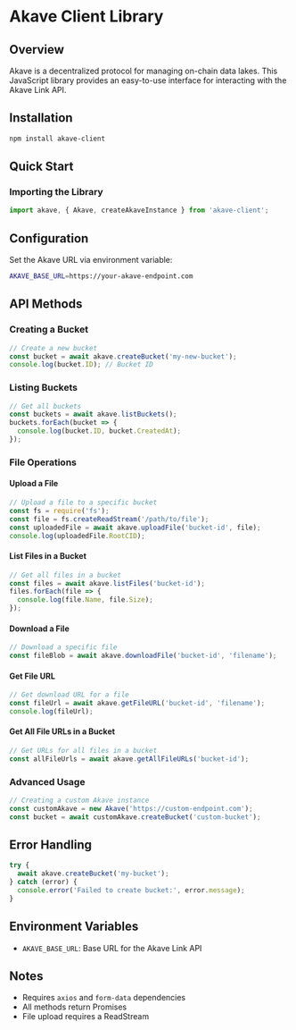 # Akave Client Library

## Overview
Akave is a decentralized protocol for managing on-chain data lakes. This JavaScript library provides an easy-to-use interface for interacting with the Akave Link API.

## Installation
```bash
npm install akave-client
```

## Quick Start

### Importing the Library
```javascript
import akave, { Akave, createAkaveInstance } from 'akave-client';
```

## Configuration
Set the Akave URL via environment variable:
```bash
AKAVE_BASE_URL=https://your-akave-endpoint.com
```

## API Methods

### Creating a Bucket
```javascript
// Create a new bucket
const bucket = await akave.createBucket('my-new-bucket');
console.log(bucket.ID); // Bucket ID
```

### Listing Buckets
```javascript
// Get all buckets
const buckets = await akave.listBuckets();
buckets.forEach(bucket => {
  console.log(bucket.ID, bucket.CreatedAt);
});
```

### File Operations

#### Upload a File
```javascript
// Upload a file to a specific bucket
const fs = require('fs');
const file = fs.createReadStream('/path/to/file');
const uploadedFile = await akave.uploadFile('bucket-id', file);
console.log(uploadedFile.RootCID);
```

#### List Files in a Bucket
```javascript
// Get all files in a bucket
const files = await akave.listFiles('bucket-id');
files.forEach(file => {
  console.log(file.Name, file.Size);
});
```

#### Download a File
```javascript
// Download a specific file
const fileBlob = await akave.downloadFile('bucket-id', 'filename');
```

#### Get File URL
```javascript
// Get download URL for a file
const fileUrl = await akave.getFileURL('bucket-id', 'filename');
console.log(fileUrl);
```

#### Get All File URLs in a Bucket
```javascript
// Get URLs for all files in a bucket
const allFileUrls = await akave.getAllFileURLs('bucket-id');
```

### Advanced Usage
```javascript
// Creating a custom Akave instance
const customAkave = new Akave('https://custom-endpoint.com');
const bucket = await customAkave.createBucket('custom-bucket');
```

## Error Handling
```javascript
try {
  await akave.createBucket('my-bucket');
} catch (error) {
  console.error('Failed to create bucket:', error.message);
}
```

## Environment Variables
- `AKAVE_BASE_URL`: Base URL for the Akave Link API

## Notes
- Requires `axios` and `form-data` dependencies
- All methods return Promises
- File upload requires a ReadStream
